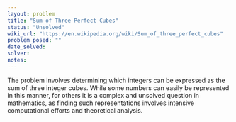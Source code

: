 ```yaml
---
layout: problem
title: "Sum of Three Perfect Cubes"
status: "Unsolved"
wiki_url: "https://en.wikipedia.org/wiki/Sum_of_three_perfect_cubes"
problem_posed: ""
date_solved:
solver:
notes:
---
```

The problem involves determining which integers can be expressed as the sum of three integer cubes. While some numbers can easily be represented in this manner, for others it is a complex and unsolved question in mathematics, as finding such representations involves intensive computational efforts and theoretical analysis.
